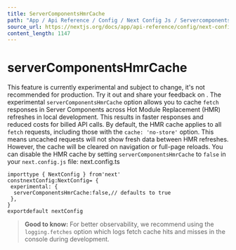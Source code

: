 ```yaml
---
title: ServerComponentsHmrCache
path: "App / Api Reference / Config / Next Config Js / Servercomponentshmrcache"
source_url: https://nextjs.org/docs/app/api-reference/config/next-config-js/serverComponentsHmrCache
content_length: 1147
---
```


# serverComponentsHmrCache
This feature is currently experimental and subject to change, it's not recommended for production. Try it out and share your feedback on .
The experimental `serverComponentsHmrCache` option allows you to cache `fetch` responses in Server Components across Hot Module Replacement (HMR) refreshes in local development. This results in faster responses and reduced costs for billed API calls.
By default, the HMR cache applies to all `fetch` requests, including those with the `cache: 'no-store'` option. This means uncached requests will not show fresh data between HMR refreshes. However, the cache will be cleared on navigation or full-page reloads.
You can disable the HMR cache by setting `serverComponentsHmrCache` to `false` in your `next.config.js` file:
next.config.ts
```
importtype { NextConfig } from'next'
constnextConfig:NextConfig= {
 experimental: {
  serverComponentsHmrCache:false,// defaults to true
 },
}
exportdefault nextConfig
```

> **Good to know:** For better observability, we recommend using the `logging.fetches` option which logs fetch cache hits and misses in the console during development.
